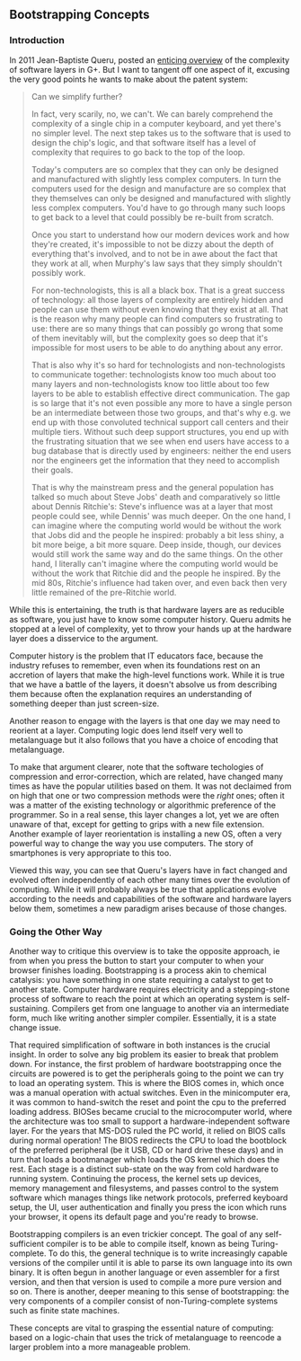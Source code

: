 ## Bootstrapping Concepts

### Introduction

In 2011 Jean-Baptiste Queru, posted an [enticing overview](https://plus.google.com/+JeanBaptisteQueru/posts/dfydM2Cnepe) of the
complexity of software layers in G+. But I want to tangent off one aspect of
it, excusing the very good points he wants to make about the patent system:

>Can we simplify further?
>
>In fact, very scarily, no, we can't. We can barely comprehend the complexity of a single chip in a computer keyboard, and yet there's no simpler level. The next step takes us to the software that is used to design the chip's logic, and that software itself has a level of complexity that requires to go back to the top of the loop.
>
>Today's computers are so complex that they can only be designed and manufactured with slightly less complex computers. In turn the computers used for the design and manufacture are so complex that they themselves can only be designed and manufactured with slightly less complex computers. You'd have to go through many such loops to get back to a level that could possibly be re-built from scratch.
>
>Once you start to understand how our modern devices work and how they're created, it's impossible to not be dizzy about the depth of everything that's involved, and to not be in awe about the fact that they work at all, when Murphy's law says that they simply shouldn't possibly work.
>
>For non-technologists, this is all a black box. That is a great success of technology: all those layers of complexity are entirely hidden and people can use them without even knowing that they exist at all. That is the reason why many people can find computers so frustrating to use: there are so many things that can possibly go wrong that some of them inevitably will, but the complexity goes so deep that it's impossible for most users to be able to do anything about any error.
>
>That is also why it's so hard for technologists and non-technologists to communicate together: technologists know too much about too many layers and non-technologists know too little about too few layers to be able to establish effective direct communication. The gap is so large that it's not even possible any more to have a single person be an intermediate between those two groups, and that's why e.g. we end up with those convoluted technical support call centers and their multiple tiers. Without such deep support structures, you end up with the frustrating situation that we see when end users have access to a bug database that is directly used by engineers: neither the end users nor the engineers get the information that they need to accomplish their goals.
>
>That is why the mainstream press and the general population has talked so much about Steve Jobs' death and comparatively so little about Dennis Ritchie's: Steve's influence was at a layer that most people could see, while Dennis' was much deeper. On the one hand, I can imagine where the computing world would be without the work that Jobs did and the people he inspired: probably a bit less shiny, a bit more beige, a bit more square. Deep inside, though, our devices would still work the same way and do the same things. On the other hand, I literally can't imagine where the computing world would be without the work that Ritchie did and the people he inspired. By the mid 80s, Ritchie's influence had taken over, and even back then very little remained of the pre-Ritchie world.

While this is entertaining, the truth is that hardware layers are as reducible
as software, you just have to know some computer history. Queru admits he
stopped at a level of complexity, yet to throw your hands up at the hardware
layer does a disservice to the argument.  

Computer history is the problem that IT educators face, because the industry
refuses to remember, even when its foundations rest on an accretion of layers
that make the high-level functions work. While it is true that we have a battle of
the layers, it doesn't absolve us from describing them because often the
explanation requires an understanding of something deeper than just
screen-size.

Another reason to engage with the layers is that one day we may need to
reorient at a layer. Computing logic does lend itself very well to
metalanguage but it also follows that you have a choice of encoding that
metalanguage.

To make that argument clearer, note that the software techologies of
compression and error-correction, which are related, have changed many times
as have the popular utilities based on them. It was not declaimed from on high
that one or two compression methods were the *right* ones; often it was a
matter of the existing technology or algorithmic preference of the programmer.
So in a real sense, this layer changes a lot, yet we are often unaware of
that, except for getting to grips with a new file extension. Another example
of layer reorientation is installing a new OS, often a very powerful way to
change the way you use computers. The story of smartphones is very appropriate
to this too.

Viewed this way, you can see that Queru's layers have in fact changed and
evolved often independently of each other many times over the evolution of
computing. While it will probably always be true that applications evolve
according to the needs and capabilities of the software and hardware layers
below them, sometimes a new paradigm arises because of those changes.


### Going the Other Way

Another way to critique this overview is to take the opposite approach, ie
from when you press the button to start your computer to when your browser
finishes loading. Bootstrapping is a process akin to chemical catalysis:
you have something in one state requiring a catalyst to get to another state.
Computer hardware requires electricity and a stepping-stone process of
software to reach the point at which an operating system is self-sustaining.
Compilers get from one language to another via an intermediate form, much like
writing another simpler compiler. Essentially, it is a state change issue.

That required simplification of software in both instances is the crucial
insight. In order to solve any big problem its easier to break that problem
down. For instance, the first problem of hardware bootstrapping once the
circuits are powered is to get the peripherals going to the point we can try
to load an operating system. This is where the BIOS comes in, which once was a
manual operation with actual switches. Even in the minicomputer era, it was
common to hand-switch the reset and point the cpu to the preferred loading
address.  BIOSes became crucial to the microcomputer world, where the
architecture was too small to support a hardware-independent software layer.
For the years that MS-DOS ruled the PC world, it relied on BIOS calls during
normal operation!  The BIOS redirects the CPU to load the bootblock of the
preferred peripheral (be it USB, CD or hard drive these days) and in turn that
loads a bootmanager which loads the OS kernel which does the rest. Each stage
is a distinct sub-state on the way from cold hardware to running system.
Continuing the process, the kernel sets up devices, memory management and
filesystems, and passes control to the system software which manages things
like network protocols, preferred keyboard setup, the UI, user authentication
and finally you press the icon which runs your browser, it opens its default
page and you're ready to browse.

Bootstrapping compilers is an even trickier concept. The goal of any
self-sufficient compiler is to be able to compile itself, known as
being Turing-complete. To do this, the general technique is to write
increasingly capable versions of the compiler until it is able to parse its
own language into its own binary. It is often begun in another language or
even assembler for a first version, and then that version is used to compile a
more pure version and so on. There is another, deeper meaning to this sense of
bootstrapping: the very components of a compiler consist of
non-Turing-complete systems such as finite state machines.

These concepts are vital to grasping the essential nature of computing: based
on a logic-chain that uses the trick of metalanguage to reencode a larger
problem into a more manageable problem.
